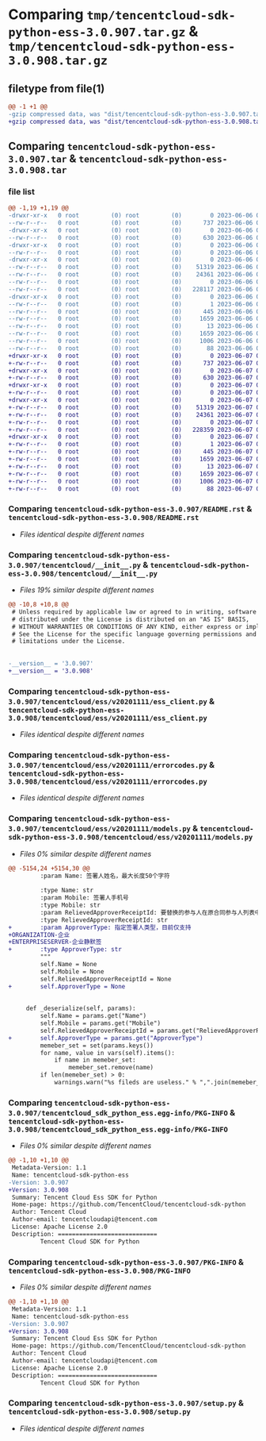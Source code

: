 # Comparing `tmp/tencentcloud-sdk-python-ess-3.0.907.tar.gz` & `tmp/tencentcloud-sdk-python-ess-3.0.908.tar.gz`

## filetype from file(1)

```diff
@@ -1 +1 @@
-gzip compressed data, was "dist/tencentcloud-sdk-python-ess-3.0.907.tar", last modified: Tue Jun  6 02:26:47 2023, max compression
+gzip compressed data, was "dist/tencentcloud-sdk-python-ess-3.0.908.tar", last modified: Wed Jun  7 00:24:11 2023, max compression
```

## Comparing `tencentcloud-sdk-python-ess-3.0.907.tar` & `tencentcloud-sdk-python-ess-3.0.908.tar`

### file list

```diff
@@ -1,19 +1,19 @@
-drwxr-xr-x   0 root         (0) root         (0)        0 2023-06-06 02:26:47.000000 tencentcloud-sdk-python-ess-3.0.907/
--rw-r--r--   0 root         (0) root         (0)      737 2023-06-06 02:26:46.000000 tencentcloud-sdk-python-ess-3.0.907/README.rst
-drwxr-xr-x   0 root         (0) root         (0)        0 2023-06-06 02:26:47.000000 tencentcloud-sdk-python-ess-3.0.907/tencentcloud/
--rw-r--r--   0 root         (0) root         (0)      630 2023-06-06 02:26:46.000000 tencentcloud-sdk-python-ess-3.0.907/tencentcloud/__init__.py
-drwxr-xr-x   0 root         (0) root         (0)        0 2023-06-06 02:26:47.000000 tencentcloud-sdk-python-ess-3.0.907/tencentcloud/ess/
--rw-r--r--   0 root         (0) root         (0)        0 2023-06-06 02:26:46.000000 tencentcloud-sdk-python-ess-3.0.907/tencentcloud/ess/__init__.py
-drwxr-xr-x   0 root         (0) root         (0)        0 2023-06-06 02:26:47.000000 tencentcloud-sdk-python-ess-3.0.907/tencentcloud/ess/v20201111/
--rw-r--r--   0 root         (0) root         (0)    51319 2023-06-06 02:26:46.000000 tencentcloud-sdk-python-ess-3.0.907/tencentcloud/ess/v20201111/ess_client.py
--rw-r--r--   0 root         (0) root         (0)    24361 2023-06-06 02:26:46.000000 tencentcloud-sdk-python-ess-3.0.907/tencentcloud/ess/v20201111/errorcodes.py
--rw-r--r--   0 root         (0) root         (0)        0 2023-06-06 02:26:46.000000 tencentcloud-sdk-python-ess-3.0.907/tencentcloud/ess/v20201111/__init__.py
--rw-r--r--   0 root         (0) root         (0)   228117 2023-06-06 02:26:46.000000 tencentcloud-sdk-python-ess-3.0.907/tencentcloud/ess/v20201111/models.py
-drwxr-xr-x   0 root         (0) root         (0)        0 2023-06-06 02:26:47.000000 tencentcloud-sdk-python-ess-3.0.907/tencentcloud_sdk_python_ess.egg-info/
--rw-r--r--   0 root         (0) root         (0)        1 2023-06-06 02:26:47.000000 tencentcloud-sdk-python-ess-3.0.907/tencentcloud_sdk_python_ess.egg-info/dependency_links.txt
--rw-r--r--   0 root         (0) root         (0)      445 2023-06-06 02:26:47.000000 tencentcloud-sdk-python-ess-3.0.907/tencentcloud_sdk_python_ess.egg-info/SOURCES.txt
--rw-r--r--   0 root         (0) root         (0)     1659 2023-06-06 02:26:47.000000 tencentcloud-sdk-python-ess-3.0.907/tencentcloud_sdk_python_ess.egg-info/PKG-INFO
--rw-r--r--   0 root         (0) root         (0)       13 2023-06-06 02:26:47.000000 tencentcloud-sdk-python-ess-3.0.907/tencentcloud_sdk_python_ess.egg-info/top_level.txt
--rw-r--r--   0 root         (0) root         (0)     1659 2023-06-06 02:26:47.000000 tencentcloud-sdk-python-ess-3.0.907/PKG-INFO
--rw-r--r--   0 root         (0) root         (0)     1006 2023-06-06 02:26:46.000000 tencentcloud-sdk-python-ess-3.0.907/setup.py
--rw-r--r--   0 root         (0) root         (0)       88 2023-06-06 02:26:47.000000 tencentcloud-sdk-python-ess-3.0.907/setup.cfg
+drwxr-xr-x   0 root         (0) root         (0)        0 2023-06-07 00:24:11.000000 tencentcloud-sdk-python-ess-3.0.908/
+-rw-r--r--   0 root         (0) root         (0)      737 2023-06-07 00:24:10.000000 tencentcloud-sdk-python-ess-3.0.908/README.rst
+drwxr-xr-x   0 root         (0) root         (0)        0 2023-06-07 00:24:11.000000 tencentcloud-sdk-python-ess-3.0.908/tencentcloud/
+-rw-r--r--   0 root         (0) root         (0)      630 2023-06-07 00:24:10.000000 tencentcloud-sdk-python-ess-3.0.908/tencentcloud/__init__.py
+drwxr-xr-x   0 root         (0) root         (0)        0 2023-06-07 00:24:11.000000 tencentcloud-sdk-python-ess-3.0.908/tencentcloud/ess/
+-rw-r--r--   0 root         (0) root         (0)        0 2023-06-07 00:24:10.000000 tencentcloud-sdk-python-ess-3.0.908/tencentcloud/ess/__init__.py
+drwxr-xr-x   0 root         (0) root         (0)        0 2023-06-07 00:24:11.000000 tencentcloud-sdk-python-ess-3.0.908/tencentcloud/ess/v20201111/
+-rw-r--r--   0 root         (0) root         (0)    51319 2023-06-07 00:24:10.000000 tencentcloud-sdk-python-ess-3.0.908/tencentcloud/ess/v20201111/ess_client.py
+-rw-r--r--   0 root         (0) root         (0)    24361 2023-06-07 00:24:10.000000 tencentcloud-sdk-python-ess-3.0.908/tencentcloud/ess/v20201111/errorcodes.py
+-rw-r--r--   0 root         (0) root         (0)        0 2023-06-07 00:24:10.000000 tencentcloud-sdk-python-ess-3.0.908/tencentcloud/ess/v20201111/__init__.py
+-rw-r--r--   0 root         (0) root         (0)   228359 2023-06-07 00:24:10.000000 tencentcloud-sdk-python-ess-3.0.908/tencentcloud/ess/v20201111/models.py
+drwxr-xr-x   0 root         (0) root         (0)        0 2023-06-07 00:24:11.000000 tencentcloud-sdk-python-ess-3.0.908/tencentcloud_sdk_python_ess.egg-info/
+-rw-r--r--   0 root         (0) root         (0)        1 2023-06-07 00:24:11.000000 tencentcloud-sdk-python-ess-3.0.908/tencentcloud_sdk_python_ess.egg-info/dependency_links.txt
+-rw-r--r--   0 root         (0) root         (0)      445 2023-06-07 00:24:11.000000 tencentcloud-sdk-python-ess-3.0.908/tencentcloud_sdk_python_ess.egg-info/SOURCES.txt
+-rw-r--r--   0 root         (0) root         (0)     1659 2023-06-07 00:24:11.000000 tencentcloud-sdk-python-ess-3.0.908/tencentcloud_sdk_python_ess.egg-info/PKG-INFO
+-rw-r--r--   0 root         (0) root         (0)       13 2023-06-07 00:24:11.000000 tencentcloud-sdk-python-ess-3.0.908/tencentcloud_sdk_python_ess.egg-info/top_level.txt
+-rw-r--r--   0 root         (0) root         (0)     1659 2023-06-07 00:24:11.000000 tencentcloud-sdk-python-ess-3.0.908/PKG-INFO
+-rw-r--r--   0 root         (0) root         (0)     1006 2023-06-07 00:24:10.000000 tencentcloud-sdk-python-ess-3.0.908/setup.py
+-rw-r--r--   0 root         (0) root         (0)       88 2023-06-07 00:24:11.000000 tencentcloud-sdk-python-ess-3.0.908/setup.cfg
```

### Comparing `tencentcloud-sdk-python-ess-3.0.907/README.rst` & `tencentcloud-sdk-python-ess-3.0.908/README.rst`

 * *Files identical despite different names*

### Comparing `tencentcloud-sdk-python-ess-3.0.907/tencentcloud/__init__.py` & `tencentcloud-sdk-python-ess-3.0.908/tencentcloud/__init__.py`

 * *Files 19% similar despite different names*

```diff
@@ -10,8 +10,8 @@
 # Unless required by applicable law or agreed to in writing, software
 # distributed under the License is distributed on an "AS IS" BASIS,
 # WITHOUT WARRANTIES OR CONDITIONS OF ANY KIND, either express or implied.
 # See the License for the specific language governing permissions and
 # limitations under the License.
 
 
-__version__ = '3.0.907'
+__version__ = '3.0.908'
```

### Comparing `tencentcloud-sdk-python-ess-3.0.907/tencentcloud/ess/v20201111/ess_client.py` & `tencentcloud-sdk-python-ess-3.0.908/tencentcloud/ess/v20201111/ess_client.py`

 * *Files identical despite different names*

### Comparing `tencentcloud-sdk-python-ess-3.0.907/tencentcloud/ess/v20201111/errorcodes.py` & `tencentcloud-sdk-python-ess-3.0.908/tencentcloud/ess/v20201111/errorcodes.py`

 * *Files identical despite different names*

### Comparing `tencentcloud-sdk-python-ess-3.0.907/tencentcloud/ess/v20201111/models.py` & `tencentcloud-sdk-python-ess-3.0.908/tencentcloud/ess/v20201111/models.py`

 * *Files 0% similar despite different names*

```diff
@@ -5154,24 +5154,30 @@
         :param Name: 签署人姓名，最大长度50个字符
 
         :type Name: str
         :param Mobile: 签署人手机号
         :type Mobile: str
         :param RelievedApproverReceiptId: 要替换的参与人在原合同参与人列表中的签署人编号,通过DescribeFlowInfo 接口获取（即FlowDetailInfos. FlowApproverInfos 结构中的ReceiptId ）
         :type RelievedApproverReceiptId: str
+        :param ApproverType: 指定签署人类型，目前仅支持
+ORGANIZATION-企业
+ENTERPRISESERVER-企业静默签
+        :type ApproverType: str
         """
         self.Name = None
         self.Mobile = None
         self.RelievedApproverReceiptId = None
+        self.ApproverType = None
 
 
     def _deserialize(self, params):
         self.Name = params.get("Name")
         self.Mobile = params.get("Mobile")
         self.RelievedApproverReceiptId = params.get("RelievedApproverReceiptId")
+        self.ApproverType = params.get("ApproverType")
         memeber_set = set(params.keys())
         for name, value in vars(self).items():
             if name in memeber_set:
                 memeber_set.remove(name)
         if len(memeber_set) > 0:
             warnings.warn("%s fileds are useless." % ",".join(memeber_set))
```

### Comparing `tencentcloud-sdk-python-ess-3.0.907/tencentcloud_sdk_python_ess.egg-info/PKG-INFO` & `tencentcloud-sdk-python-ess-3.0.908/tencentcloud_sdk_python_ess.egg-info/PKG-INFO`

 * *Files 0% similar despite different names*

```diff
@@ -1,10 +1,10 @@
 Metadata-Version: 1.1
 Name: tencentcloud-sdk-python-ess
-Version: 3.0.907
+Version: 3.0.908
 Summary: Tencent Cloud Ess SDK for Python
 Home-page: https://github.com/TencentCloud/tencentcloud-sdk-python
 Author: Tencent Cloud
 Author-email: tencentcloudapi@tencent.com
 License: Apache License 2.0
 Description: ============================
         Tencent Cloud SDK for Python
```

### Comparing `tencentcloud-sdk-python-ess-3.0.907/PKG-INFO` & `tencentcloud-sdk-python-ess-3.0.908/PKG-INFO`

 * *Files 0% similar despite different names*

```diff
@@ -1,10 +1,10 @@
 Metadata-Version: 1.1
 Name: tencentcloud-sdk-python-ess
-Version: 3.0.907
+Version: 3.0.908
 Summary: Tencent Cloud Ess SDK for Python
 Home-page: https://github.com/TencentCloud/tencentcloud-sdk-python
 Author: Tencent Cloud
 Author-email: tencentcloudapi@tencent.com
 License: Apache License 2.0
 Description: ============================
         Tencent Cloud SDK for Python
```

### Comparing `tencentcloud-sdk-python-ess-3.0.907/setup.py` & `tencentcloud-sdk-python-ess-3.0.908/setup.py`

 * *Files identical despite different names*

